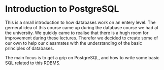 # Introduction to PostgreSQL
This is a small introduction to how databases work on an entery level. The gerneral idea of this course came up during the database course we had at the university. We quickly came to realise that there is a hugh room for improvement during these lectures. Therefor we decided to create some of our own to help our classmates with the understanding of the basic principles of databases.

The main focus is to get a grip on PostgreSQL, and how to write some basic SQL related to this RDBMS.
